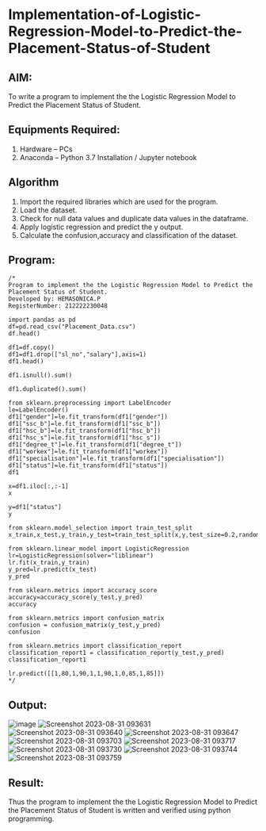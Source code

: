 # Implementation-of-Logistic-Regression-Model-to-Predict-the-Placement-Status-of-Student

## AIM:
To write a program to implement the the Logistic Regression Model to Predict the Placement Status of Student.

## Equipments Required:
1. Hardware – PCs
2. Anaconda – Python 3.7 Installation / Jupyter notebook

## Algorithm
1. Import the required libraries which are used for the program.
2. Load the dataset.
3. Check for null data values and duplicate data values in the dataframe.
4. Apply logistic regression and predict the y output.
5. Calculate the confusion,accuracy and classification of the dataset.


## Program:
```
/*
Program to implement the the Logistic Regression Model to Predict the Placement Status of Student.
Developed by: HEMASONICA.P
RegisterNumber: 212222230048

import pandas as pd
df=pd.read_csv("Placement_Data.csv")
df.head()

df1=df.copy()
df1=df1.drop(["sl_no","salary"],axis=1)
df1.head()

df1.isnull().sum()

df1.duplicated().sum()

from sklearn.preprocessing import LabelEncoder
le=LabelEncoder()
df1["gender"]=le.fit_transform(df1["gender"])
df1["ssc_b"]=le.fit_transform(df1["ssc_b"])
df1["hsc_b"]=le.fit_transform(df1["hsc_b"])
df1["hsc_s"]=le.fit_transform(df1["hsc_s"])
df1["degree_t"]=le.fit_transform(df1["degree_t"])
df1["workex"]=le.fit_transform(df1["workex"])
df1["specialisation"]=le.fit_transform(df1["specialisation"])
df1["status"]=le.fit_transform(df1["status"])
df1

x=df1.iloc[:,:-1]
x

y=df1["status"]
y

from sklearn.model_selection import train_test_split
x_train,x_test,y_train,y_test=train_test_split(x,y,test_size=0.2,random_state=0)

from sklearn.linear_model import LogisticRegression
lr=LogisticRegression(solver="liblinear")
lr.fit(x_train,y_train)
y_pred=lr.predict(x_test)
y_pred

from sklearn.metrics import accuracy_score
accuracy=accuracy_score(y_test,y_pred)
accuracy

from sklearn.metrics import confusion_matrix
confusion = confusion_matrix(y_test,y_pred)
confusion

from sklearn.metrics import classification_report
classification_report1 = classification_report(y_test,y_pred)
classification_report1

lr.predict([[1,80,1,90,1,1,90,1,0,85,1,85]])
*/
```

## Output:
![image](https://github.com/Hemasonica774/Implementation-of-Logistic-Regression-Model-to-Predict-the-Placement-Status-of-Student/assets/118361409/8d61da1d-6b43-474b-90d3-0a2c4ce4e895)
![Screenshot 2023-08-31 093631](https://github.com/Hemasonica774/Implementation-of-Logistic-Regression-Model-to-Predict-the-Placement-Status-of-Student/assets/118361409/6eda955e-54d3-46f9-aea7-b9f756aad8e4)
![Screenshot 2023-08-31 093640](https://github.com/Hemasonica774/Implementation-of-Logistic-Regression-Model-to-Predict-the-Placement-Status-of-Student/assets/118361409/e4e1589c-3892-4cbf-b56e-b0e1a87957f9)
![Screenshot 2023-08-31 093647](https://github.com/Hemasonica774/Implementation-of-Logistic-Regression-Model-to-Predict-the-Placement-Status-of-Student/assets/118361409/79e50669-816f-4168-9601-c5e4fc1fe3a3)
![Screenshot 2023-08-31 093703](https://github.com/Hemasonica774/Implementation-of-Logistic-Regression-Model-to-Predict-the-Placement-Status-of-Student/assets/118361409/3fa84ca6-67f9-493b-b7af-0671840b1840)
![Screenshot 2023-08-31 093717](https://github.com/Hemasonica774/Implementation-of-Logistic-Regression-Model-to-Predict-the-Placement-Status-of-Student/assets/118361409/e78928c4-226b-44be-b124-d83b5ec653cc)
![Screenshot 2023-08-31 093730](https://github.com/Hemasonica774/Implementation-of-Logistic-Regression-Model-to-Predict-the-Placement-Status-of-Student/assets/118361409/5452b5a1-82fe-4956-8107-bd374bb9cfd7)
![Screenshot 2023-08-31 093744](https://github.com/Hemasonica774/Implementation-of-Logistic-Regression-Model-to-Predict-the-Placement-Status-of-Student/assets/118361409/8f52299e-9254-4e04-a145-54220d84a0a8)
![Screenshot 2023-08-31 093759](https://github.com/Hemasonica774/Implementation-of-Logistic-Regression-Model-to-Predict-the-Placement-Status-of-Student/assets/118361409/e60f735e-5654-45e4-b22c-aabe93de45b6)



## Result:
Thus the program to implement the the Logistic Regression Model to Predict the Placement Status of Student is written and verified using python programming.
